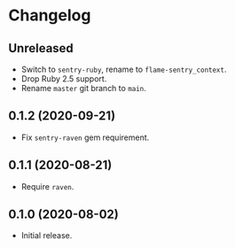 # Changelog

## Unreleased

*   Switch to `sentry-ruby`, rename to `flame-sentry_context`.
*   Drop Ruby 2.5 support.
*   Rename `master` git branch to `main`.

## 0.1.2 (2020-09-21)

*   Fix `sentry-raven` gem requirement.

## 0.1.1 (2020-08-21)

*   Require `raven`.

## 0.1.0 (2020-08-02)

*   Initial release.
